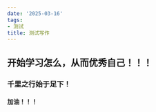```yaml
---
date: '2025-03-16'
tags:
- 测试
title: 测试写作
---
```


 ## 开始学习怎么，从而优秀自己！！！  

 ### 千里之行始于足下！    
 
 ####  加油！！！
